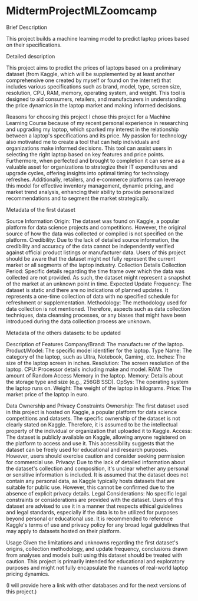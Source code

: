 # MidtermProjectMLZoomcamp

Brief Description

This project builds a machine learning model to predict laptop prices based on their specifications.



Detailed description

This project aims to predict the prices of laptops based on a preliminary dataset (from Kaggle, which will be supplemented by at least another comprehensive one created by myself or found on the internet) that includes various specifications such as brand, model, type, screen size, resolution, CPU, RAM, memory, operating system, and weight. This tool is designed to aid consumers, retailers, and manufacturers in understanding the price dynamics in the laptop market and making informed decisions.

Reasons for choosing this project
I chose this project for a Machine Learning Course because of my recent personal experience in researching and upgrading my laptop, which sparked my interest in the relationship between a laptop's specifications and its price.
My passion for technology also motivated me to create a tool that can help individuals and organizations make informed decisions.
This tool can assist users in selecting the right laptop based on key features and price points. 
Furthermore, when perfected and brought to completion it can serve as a valuable asset for organizations to strategize their IT expenditures and upgrade cycles, offering insights into optimal timing for technology refreshes. Additionally, retailers, and e-commerce platforms can leverage this model for effective inventory management, dynamic pricing, and market trend analysis, enhancing their ability to provide personalized recommendations and to segment the market strategically.


Metadata of the first dataset

Source Information
Origin: The dataset  was found on Kaggle, a popular platform for data science projects and competitions. However, the original source of how the data was collected or compiled is not specified on the platform.
Credibility: Due to the lack of detailed source information, the credibility and accuracy of the data cannot be independently verified against official product listings or manufacturer data. Users of this project should be aware that the dataset might not fully represent the current market or all segments of the laptop industry. 
Collection Details
Collection Period: Specific details regarding the time frame over which the data was collected are not provided. As such, the dataset might represent a snapshot of the market at an unknown point in time.
Expected Update Frequency: The dataset is static and there are no indications of planned updates. It represents a one-time collection of data with no specified schedule for refreshment or supplementation.
Methodology: The methodology used for data collection is not mentioned. Therefore, aspects such as data collection techniques, data cleansing processes, or any biases that might have been introduced during the data collection process are unknown.

Metadata of the others datasets: to be updated 


Description of Features
Company/Brand: The manufacturer of the laptop.
Product/Model: The specific model identifier for the laptop.
Type Name: The category of the laptop, such as Ultra, Notebook, Gaming, etc.
Inches: The size of the laptop screen in inches.
Resolution: The screen resolution of the laptop.
CPU: Processor details including make and model.
RAM: The amount of Random Access Memory in the laptop.
Memory: Details about the storage type and size (e.g., 256GB SSD).
OpSys: The operating system the laptop runs on.
Weight: The weight of the laptop in kilograms.
Price: The market price of the laptop in euro.

Data Ownership and Privacy Constraints
Ownership: The first dataset used in this project is hosted on Kaggle, a popular platform for data science competitions and datasets. The specific ownership of the dataset is not clearly stated on Kaggle. Therefore, it is assumed to be the intellectual property of the individual or organization that uploaded it to Kaggle.
Access: The dataset is publicly available on Kaggle, allowing anyone registered on the platform to access and use it. This accessibility suggests that the dataset can be freely used for educational and research purposes. However, users should exercise caution and consider seeking permission for commercial use.
Privacy: Due to the lack of detailed information about the dataset's collection and composition, it's unclear whether any personal or sensitive information is included. It is assumed that the dataset does not contain any personal data, as Kaggle typically hosts datasets that are suitable for public use. However, this cannot be confirmed due to the absence of explicit privacy details.
Legal Considerations: No specific legal constraints or considerations are provided with the dataset. Users of this dataset are advised to use it in a manner that respects ethical guidelines and legal standards, especially if the data is to be utilized for purposes beyond personal or educational use. It is recommended to reference Kaggle's terms of use and privacy policy for any broad legal guidelines that may apply to datasets hosted on their platform.


Usage
Given the limitations and unknowns regarding the first dataset's origins, collection methodology, and update frequency, conclusions drawn from analyses and models built using this dataset should be treated with caution. This project is primarily intended for educational and exploratory purposes and might not fully encapsulate the nuances of real-world laptop pricing dynamics.

(I will provide here a link with other databases and for the next versions of this project.)
